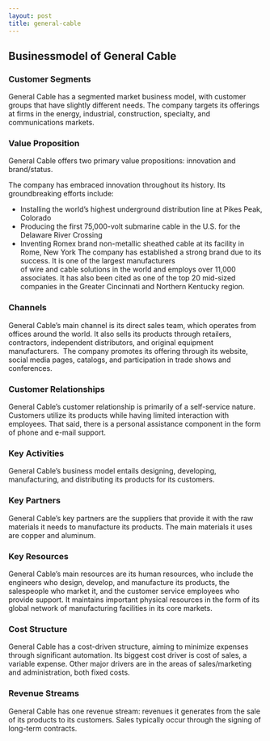 ```yaml
---
layout: post
title: general-cable
---
```


Businessmodel of General Cable
-------------------------------

### Customer Segments

General Cable has a segmented market business model, with customer groups that have slightly different needs. The company targets its offerings at firms in the energy, industrial, construction, specialty, and communications markets.

### Value Proposition

General Cable offers two primary value propositions: innovation and brand/status.

The company has embraced innovation throughout its history. Its groundbreaking efforts include:

 * Installing the world’s highest underground distribution line at Pikes Peak, Colorado
* Producing the first 75,000-volt submarine cable in the U.S. for the Delaware River Crossing
* Inventing Romex brand non-metallic sheathed cable at its facility in Rome, New York
 The company has established a strong brand due to its success. It is one of the largest manufacturers  
of wire and cable solutions in the world and employs over 11,000 associates. It has also been cited as one of the top 20 mid-sized companies in the Greater Cincinnati and Northern Kentucky region.

### Channels

General Cable’s main channel is its direct sales team, which operates from offices around the world. It also sells its products through retailers, contractors, independent distributors, and original equipment manufacturers.  The company promotes its offering through its website, social media pages, catalogs, and participation in trade shows and conferences.

### Customer Relationships

General Cable’s customer relationship is primarily of a self-service nature. Customers utilize its products while having limited interaction with employees. That said, there is a personal assistance component in the form of phone and e-mail support.

### Key Activities

General Cable’s business model entails designing, developing, manufacturing, and distributing its products for its customers.

### Key Partners

General Cable’s key partners are the suppliers that provide it with the raw materials it needs to manufacture its products. The main materials it uses are copper and aluminum.

### Key Resources

General Cable’s main resources are its human resources, who include the engineers who design, develop, and manufacture its products, the salespeople who market it, and the customer service employees who provide support. It maintains important physical resources in the form of its global network of manufacturing facilities in its core markets.

### Cost Structure

General Cable has a cost-driven structure, aiming to minimize expenses through significant automation. Its biggest cost driver is cost of sales, a variable expense. Other major drivers are in the areas of sales/marketing and administration, both fixed costs.

### Revenue Streams

General Cable has one revenue stream: revenues it generates from the sale of its products to its customers. Sales typically occur through the signing of long-term contracts.

